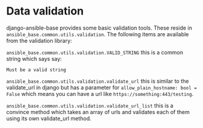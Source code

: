 # Data validation

django-ansible-base provides some basic validation tools. These reside in `ansible_base.common.utils.validation`.
The following items are available from the validation library:

`ansible_base.common.utils.validation.VALID_STRING` this is a common string which says say:
```
Must be a valid string
```

`ansible_base.common.utils.validation.validate_url` this is similar to the validate_url in django but has a parameter for `allow_plain_hostname: bool = False` which means you can have a url like `https://something:443/testing`.

`ansible_base.common.utils.validation.validate_url_list` this is a convince method which takes an array of urls and validates each of them using its own validate_url method. 
